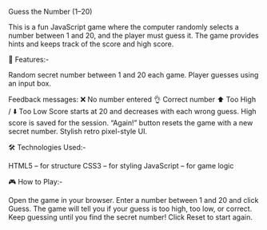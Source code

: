 Guess the Number (1–20)

This is a fun JavaScript game where the computer randomly selects a number between 1 and 20, and the player must guess it.
The game provides hints and keeps track of the score and high score.

🚀 Features:-

Random secret number between 1 and 20 each game.
Player guesses using an input box.

Feedback messages:
  ❌ No number entered
  👌 Correct number
  ⬆️ Too High / ⬇️ Too Low
  Score starts at 20 and decreases with each wrong guess.
  High score is saved for the session.
  “Again!” button resets the game with a new secret number.
  Stylish retro pixel-style UI.

🛠️ Technologies Used:-

HTML5 – for structure
CSS3 – for styling
JavaScript  – for game logic

🎮 How to Play:-

Open the game in your browser.
Enter a number between 1 and 20 and click Guess.
The game will tell you if your guess is too high, too low, or correct.
Keep guessing until you find the secret number!
Click Reset to start again.

